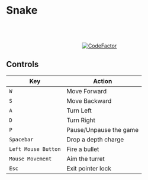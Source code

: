 # Snake
<p align="center">

  <br>
  <br>
  <br>
 <a href="https://www.codefactor.io/repository/github/glama001-34/snakeeeee"><img src="https://www.codefactor.io/repository/github/glama001-34/snakeeeee/badge" alt="CodeFactor" /></a>
</p>




 





## Controls

| **Key**             | **Action**             |
| ------------------- | ---------------------- |
| `W`                 | Move Forward           |
| `S`                 | Move Backward          |
| `A`                 | Turn Left              |
| `D`                 | Turn Right             |
| `P`                 | Pause/Unpause the game |
| `Spacebar`          | Drop a depth charge    |
| `Left Mouse Button` | Fire a bullet          |
| `Mouse Movement`    | Aim the turret         |
| `Esc`               | Exit pointer lock      |




